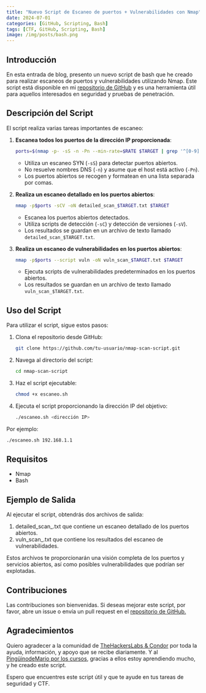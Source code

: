 ```yaml
---
title: "Nuevo Script de Escaneo de puertos + Vulnerabilidades con Nmap"
date: 2024-07-01
categories: [GitHub, Scripting, Bash]
tags: [CTF, GitHub, Scripting, Bash]
image: /img/posts/bash.png
---
```


## Introducción

En esta entrada de blog, presento un nuevo script de bash que he creado para realizar escaneos de puertos y vulnerabilidades utilizando Nmap. Este script está disponible en mi [repositorio de GitHub](https://github.com/tu-usuario/nmap-scan-script) y es una herramienta útil para aquellos interesados en seguridad y pruebas de penetración.

## Descripción del Script

El script realiza varias tareas importantes de escaneo:

1. **Escanea todos los puertos de la dirección IP proporcionada**:
    ```bash
    ports=$(nmap -p- -sS -n -Pn --min-rate=$RATE $TARGET | grep '^[0-9]' | cut -d '/' -f 1 | tr '\n' ',' | sed 's/,$//')
    ```
    - Utiliza un escaneo SYN (`-sS`) para detectar puertos abiertos.
    - No resuelve nombres DNS (`-n`) y asume que el host está activo (`-Pn`).
    - Los puertos abiertos se recogen y formatean en una lista separada por comas.

2. **Realiza un escaneo detallado en los puertos abiertos**:
    ```bash
    nmap -p$ports -sCV -oN detailed_scan_$TARGET.txt $TARGET
    ```
    - Escanea los puertos abiertos detectados.
    - Utiliza scripts de detección (`-sC`) y detección de versiones (`-sV`).
    - Los resultados se guardan en un archivo de texto llamado `detailed_scan_$TARGET.txt`.

3. **Realiza un escaneo de vulnerabilidades en los puertos abiertos**:
    ```bash
    nmap -p$ports --script vuln -oN vuln_scan_$TARGET.txt $TARGET
    ```
    - Ejecuta scripts de vulnerabilidades predeterminados en los puertos abiertos.
    - Los resultados se guardan en un archivo de texto llamado `vuln_scan_$TARGET.txt`.

## Uso del Script

Para utilizar el script, sigue estos pasos:

1. Clona el repositorio desde GitHub:
    ```bash
    git clone https://github.com/tu-usuario/nmap-scan-script.git
    ```

2. Navega al directorio del script:
    ```bash
    cd nmap-scan-script
    ```

3. Haz el script ejecutable:
    ```bash
    chmod +x escaneo.sh
    ```

4. Ejecuta el script proporcionando la dirección IP del objetivo:
    ```bash
    ./escaneo.sh <dirección IP>
    ```

Por ejemplo:
```bash
./escaneo.sh 192.168.1.1
```

## Requisitos 
- Nmap
- Bash

## Ejemplo de Salida

Al ejecutar el script, obtendrás dos archivos de salida:

1. detailed_scan_<TARGET>.txt que contiene un escaneo detallado de los puertos abiertos.
2. vuln_scan_<TARGET>.txt que contiene los resultados del escaneo de vulnerabilidades.

Estos archivos te proporcionarán una visión completa de los puertos y servicios abiertos, así como posibles vulnerabilidades que podrían ser explotadas.

## Contribuciones

Las contribuciones son bienvenidas. Si deseas mejorar este script, por favor, abre un issue o envía un pull request en el [repositorio de GitHub.](https://github.com/tu-usuario/nmap-scan-script)

## Agradecimientos 

Quiero agradecer a la comunidad de [TheHackersLabs & Condor](https://thehackerslabs.com/) por toda la ayuda, información, y apoyo que se recibe diariamente.
Y al [PingüinodeMario por los cursos](https://elrincondelhacker.es/), gracias a ellos estoy aprendiendo mucho, y he creado este script.

Espero que encuentres este script útil y que te ayude en tus tareas de seguridad y CTF.